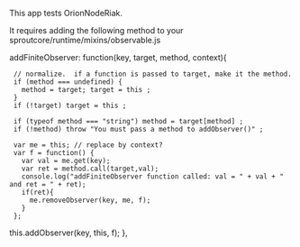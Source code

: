 This app tests OrionNodeRiak.

It requires adding the following method to your sproutcore/runtime/mixins/observable.js


   addFiniteObserver: function(key, target, method, context){
 
     // normalize.  if a function is passed to target, make it the method.
     if (method === undefined) {
       method = target; target = this ;
     }
     if (!target) target = this ;
 
     if (typeof method === "string") method = target[method] ;
     if (!method) throw "You must pass a method to addObserver()" ;
 
     var me = this; // replace by context?
     var f = function() {
       var val = me.get(key);
       var ret = method.call(target,val);
       console.log("addFiniteObserver function called: val = " + val + " and ret = " + ret);
       if(ret){
         me.removeObserver(key, me, f);
       }
     };
 
   this.addObserver(key, this, f);
   },
 
